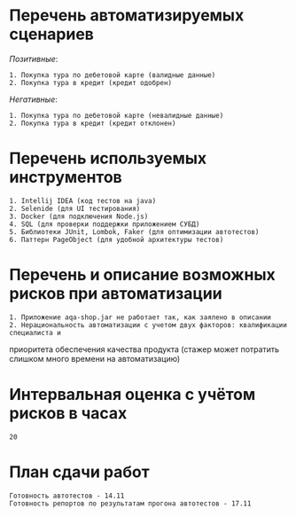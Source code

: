 # Перечень автоматизируемых сценариев
*Позитивные*:

    1. Покупка тура по дебетовой карте (валидные данные)
    2. Покупка тура в кредит (кредит одобрен)
    
*Негативные*:

    1. Покупка тура по дебетовой карте (невалидные данные)
    2. Покупка тура в кредит (кредит отклонен)
    
# Перечень используемых инструментов

    1. Intellij IDEA (код тестов на java)
    2. Selenide (для UI тестирования)
    3. Docker (для подключения Node.js)
    4. SQL (для проверки поддержки приложением СУБД)
    5. Библиотеки JUnit, Lombok, Faker (для оптимизации автотестов)
    6. Паттерн PageObject (для удобной архитектуры тестов)

# Перечень и описание возможных рисков при автоматизации

    1. Приложение aqa-shop.jar не работает так, как заялено в описании
    2. Нерациональность автоматизации с учетом двух факторов: квалификации специалиста и 
приоритета обеспечения качества продукта (стажер может потратить слишком много времени на автоматизацию)

# Интервальная оценка с учётом рисков в часах

    20

# План сдачи работ

    Готовность автотестов - 14.11
    Готовность репортов по результатам прогона автотестов - 17.11
